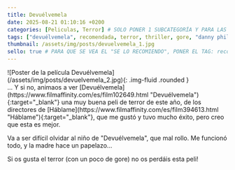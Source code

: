 ```yaml
---
title: Devuélvemela
date: 2025-08-21 01:10:16 +0200
categories: [Peliculas, Terror] # SOLO PONER 1 SUBCATEGORÍA Y PARA LAS SERIES PONER UN CARACTER INVISIBLE, COPIALO DE ENTRE LOS PARÉNTESIS (ㅤ), AL FINAL DE LA SUBCATEGORÍA, POR EJEMPLO [Series, "Thrillerㅤ"]
tags: ["devuélvemela", recomendada, terror, thriller, gore, "danny philippou", "michael philippou"]
thumbnail: /assets/img/posts/devuelvemela_1.jpg
sello: true # PARA QUE SE VEA EL "SE LO RECOMIENDO", PONER EL TAG: recomendada
---
```


<div class="row mb-4">
  <div class="col-md-5" markdown="1">
![Poster de la película Devuélvemela](/assets/img/posts/devuelvemela_2.jpg){: .img-fluid .rounded }
  </div>
  <div class="col-md-7" markdown="1">
... Y si no, animaos a ver [Devuélvemela](https://www.filmaffinity.com/es/film102649.html "Devuélvemela"){:target="_blank"} una muy buena peli de terror de este año, de los directores de [Háblame](https://www.filmaffinity.com/es/film394613.html "Háblame"){:target="_blank"}, que me gustó y tuvo mucho éxito, pero creo que esta es mejor.

Va a ser difícil olvidar al niño de "Devuélvemela", que mal rollo. Me funcionó todo, y la madre hace un papelazo...

Si os gusta el terror (con un poco de gore) no os perdáis esta peli!
  </div>
</div>

